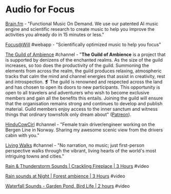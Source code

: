 # Audio for Focus

[Brain.fm](https://www.brain.fm/) - "Functional Music On Demand. We use our patented AI music engine and scientific research to create music to help you improve the activities you already do in 15 minutes or less."

[Focus@Will](https://www.focusatwill.com/) \#webapp - "Scientifically optimized music to help you focus"

[The Guild of Ambience](https://www.youtube.com/channel/UCvVWCrxq_aZr7fN_KpaGGTA/featured) \#channel - "**The Guild of Ambience** is a project that is supported by denizens of the enchanted realms. As the size of the guild increases, so too does the productivity of the guild. Summoning the elements from across the realm, the guild produces relaxing, atmospheric tracks that calm the mind and channel energies that assist in creativity, rest and introspection. ❡ The guild is renowned and respected across the land and has chosen to open its doors to new participants. This opportunity is open to all travelers and adventurers who wish to become exclusive members and gain all the benefits this entails. Joining the guild will ensure that the organisation remains strong and continues to develop and publish material. Guild members enjoy access to the inner sanctum and witness things that ordinary townsfolk only dream about" \([Patreon](https://www.patreon.com/guildofambience)\).

[HinduCowCirl](https://www.youtube.com/user/HinduCowGirl/about) \#channel - "Female train driver/engineer working on the Bergen Line  in Norway. Sharing my awesome scenic view from the drivers cabin with you."

[Living Walks](https://www.youtube.com/channel/UC3iId8RgPvwX7niHr37YjKg/about) \#channel - "No narration, no music; just first-person perspective walks through the vibrant, living hearts of the world's most intriguing towns and cities."

[Rain & Thunderstorm Sounds \| Crackling Fireplace \| 3 Hours](https://www.youtube.com/watch?v=3sL0omwElxw) \#video

[Rain sounds at Night \| Forest ambience \| 3 Hours](https://www.youtube.com/watch?v=dd4D8tZPfKE) \#video

[Waterfall Sounds - Garden Pond, Bird Life \| 2 hours](https://www.youtube.com/watch?v=euEwKtP5CG4) \#video

